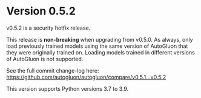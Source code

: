 # Version 0.5.2

v0.5.2 is a security hotfix release.

This release is **non-breaking** when upgrading from v0.5.0. As always, only load previously trained models using the same version of AutoGluon that they were originally trained on. Loading models trained in different versions of AutoGluon is not supported.

See the full commit change-log here: https://github.com/autogluon/autogluon/compare/v0.5.1...v0.5.2

This version supports Python versions 3.7 to 3.9.
